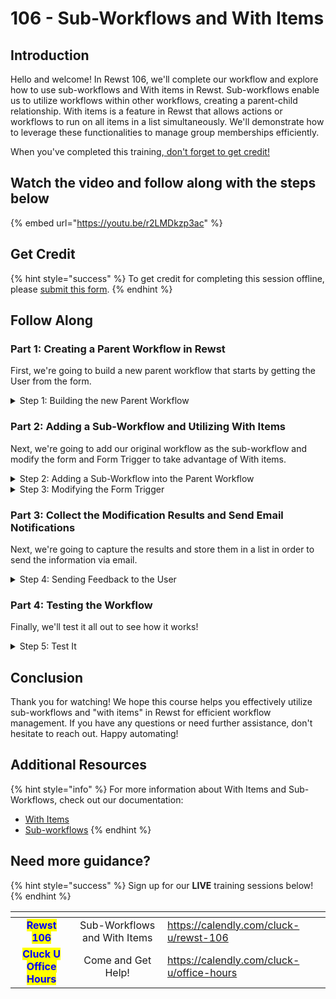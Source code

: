 # 106 - Sub-Workflows and With Items

## Introduction

Hello and welcome! In Rewst 106, we'll complete our workflow and explore how to use sub-workflows and With items in Rewst. Sub-workflows enable us to utilize workflows within other workflows, creating a parent-child relationship. With items is a feature in Rewst that allows actions or workflows to run on all items in a list simultaneously. We'll demonstrate how to leverage these functionalities to manage group memberships efficiently.&#x20;

When you've completed this training,[ don't forget to get credit!](https://app.rewst.io/form/1339a9d0-a298-4e2e-8d40-2fa1626509a8)

## Watch the video and follow along with the steps below

{% embed url="https://youtu.be/r2LMDkzp3ac" %}

## Get Credit

{% hint style="success" %}
To get credit for completing this session offline, please [submit this form](https://app.rewst.io/form/1339a9d0-a298-4e2e-8d40-2fa1626509a8).
{% endhint %}

## Follow Along

### Part 1: Creating a Parent Workflow in Rewst

First, we're going to build a new parent workflow that starts by getting the User from the form.&#x20;

<details>

<summary>Step 1: Building the new Parent Workflow</summary>

**Setting Input Configuration Variables**

1. **Create** a new workflow named "Add or Remove User from Multiple Groups".
2. **Add** Input Configuration variables:
   * _action_
   * _user\_id_
   * _group\_ids_
3. **Set** type to _List_ for group\_ids.
4. **Click** Submit.

**Adding **_**Get User**_** Action**&#x20;

1. **Add** a _Get User_ action from the Microsoft Graph category.
2. **Rename** the action _get\_user_.
3. **Set** the parameter _User ID_ to `{{ CTX.user_id }}`.
4. **Click** the _On Success_ transition.
5. **Create** a Data Alias:
   * _Key_: `target_user`
   * _Value_: `{{ RESULT.result.data.value }}`

</details>

### Part 2: Adding a Sub-Workflow and Utilizing With Items

Next, we're going to add our original workflow as the sub-workflow and modify the form and Form Trigger to take advantage of With items.

<details>

<summary>Step 2: Adding a Sub-Workflow into the Parent Workflow</summary>

**Add the **_**Add or Remove Group Membership**_** workflow**

1. **Add** the _Add or Remove from AzureAD Group_ workflow from the _Workflows_ category.
   1. This is the workflow that was updated in Rewst 105; adding this action makes it a sub-workflow.
2. **Connect** _On Success_ transition of _get\_user_ to the sub-workflow.
3. **Rename** the sub-workflow to "modify\_group\_member".
4. **Set** _With Items_ in the Advanced tab to `{{ CTX.group_ids }}`.
5. **Configure** the _Parameters_ of the sub-workflow.
   * _action_: `{{ CTX.action }}`
   * _user\_id_: `{{ CTX.user_id }}`
   * _group\_id_: `{{ item() }}`

</details>

<details>

<summary>Step 3: Modifying the Form Trigger</summary>

**Configuring **_**Add or Remove User from AzureAD Group Form**_

1. **Navigate** to _Add or Remove from AzureAD Group_ form.
   * (Optional): Clone the form, to keep a copy of the form, and work on the cloned copy going forward.
   * (Optional): Rename the form to _Add or Remove from AzureAD Groups Form_.
2. **Add** a Multi-Select Field to the form.
3. **Configure** the Multi-Select field:
   * _Field Name_: `group_ids`
   * _Field Label_: Groups
   * _Field Description_: Select the groups to add to or remove from.
   * _Dynamic Options_: Enabled
   * _Workflow Generated_: Enabled
   * _Workflow_: Option Generator for Groups based on User Membership
   * _Label Field:_ displayName
   * _Trigger:_ Option Generator
   * _Workflow Inputs:_ Note the variable at the end of the name. Check _Populate from form field_ and select the variable that corresponds with each input.
4. **Remove** the previous Group field.

**Add the Form as a Trigger for the Parent Workflow**

1. **Return** to the parent workflow.
2. **Add** a form trigger to Add or Remove User from Multiple Groups
   * _Name_: Form Trigger
   * _Enabled_ toggled
   * _Trigger Type_: Core - Form Submission
   * _Form_: Add or Remove User from AzureAD Groups
3. **Click** Submit.

</details>

### Part 3: Collect the Modification Results and Send Email Notifications

Next, we're going to capture the results and store them in a list in order to send the information via email.

<details>

<summary>Step 4: Sending Feedback to the User</summary>

**Get the Results**

1. **Add** a noop below _modify\_group\_member_.
2. **Rename** it "collect\_modification\_results".
3. **Connect** modify\_group\_member's On Success transition to _collect\_modification\_results_.
4. **Click** _collect\_modification\_results_'s transition.
5. **Create** a Data Alias:
   * key: `modification_results`
   * value:

```django
{{
    [    
        modification.result.group_result    
        for modification in TASKS.modify_group_member.collected_results
    ]
}}
```

**Set Up Rewst to Email the Results**

1. **Add** a Core sendmail action below _collect\_modification\_results_.
2. **Connect** _collect\_modification\_results_'s transition to _core\_sendmail_.
3. **Click** _core\_sendmail_.
4. **Set** the Parameters:
   * Recipient: `{{ CTX.user.username }}`.
   * Subject: User `{{ CTX.target_user.displayName | d }}` Group Modification
   * Title: User `{{ CTX.target_user.displayName | d }}` Group Modification
   * Message:

{% code overflow="wrap" %}
```django
The group memberships for {{ CTX.target_user.displayName|d }} have been modified:


* {{ CTX.modification_results | join('\n* ') }}
```
{% endcode %}

</details>

### Part 4: Testing the Workflow

Finally, we'll test it all out to see how it works!

<details>

<summary>Step 5: Test It</summary>

**Adding or Removing a User to Multiple Groups**

1. **Access** the form.
2. **Select** a user.
3. **Select** Add or Remove.
4. **Select** multiple groups.
5. **Confirm** that an email is received with the feedback messages.

</details>

## Conclusion

Thank you for watching! We hope this course helps you effectively utilize sub-workflows and "with items" in Rewst for efficient workflow management. If you have any questions or need further assistance, don't hesitate to reach out. Happy automating!

## Additional Resources

{% hint style="info" %}
For more information about With Items and Sub-Workflows, check out our documentation:

* [With Items](../../documentation/workflows/configuring-your-workflow-tasks/advanced-workflow-operations.md#with-items)
* [Sub-workflows](../../documentation/workflows/different-types-of-workflows.md#subworkflow)
{% endhint %}

## Need more guidance?&#x20;

{% hint style="success" %}
Sign up for our **LIVE** training sessions below!
{% endhint %}

<table data-card-size="large" data-view="cards"><thead><tr><th align="center"></th><th align="center"></th><th data-hidden data-card-target data-type="content-ref"></th></tr></thead><tbody><tr><td align="center"><mark style="color:blue;"><strong>Rewst 106</strong></mark></td><td align="center">Sub-Workflows and With Items</td><td><a href="https://calendly.com/cluck-u/rewst-106">https://calendly.com/cluck-u/rewst-106</a></td></tr><tr><td align="center"><mark style="color:blue;"><strong>Cluck U Office Hours</strong></mark></td><td align="center">Come and Get Help!</td><td><a href="https://calendly.com/cluck-u/office-hours">https://calendly.com/cluck-u/office-hours</a></td></tr></tbody></table>
